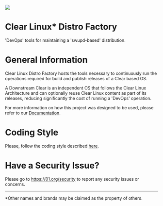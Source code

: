 ![](https://github.com/clearlinux/clr-distro-factory/workflows/Continuous%20Integration/badge.svg)

# Clear Linux* Distro Factory
'DevOps' tools for maintaining a 'swupd-based' distribution.

# General Information
Clear Linux Distro Factory hosts the tools necessary to continuously run the
operations required for build and publish releases of a Clear based OS.

A Downstream Clear is an independent OS that follows the Clear Linux Architecture
and can optionally reuse Clear Linux content as part of its releases, reducing
significantly the cost of running a 'DevOps' operation.

For more information on how this project was designed to be used, please refer
to our [Documentation](https://github.com/clearlinux/clr-distro-factory/wiki).

# Coding Style
Please, follow the coding style described [here](https://github.com/clearlinux/clr-distro-factory/wiki/Shell-Code-Style-and-Considerations).

 # Have a Security Issue?
 Please go to https://01.org/security to report any security issues or concerns.

---
*Other names and brands may be claimed as the property of others.
